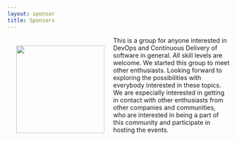 ```yaml
---
layout: sponsor
title: Sponsors
---
```

<div style="width:200px;float:left;padding:20px">
  <div style="height:200px;position:relative;">
    <a href="http://www.meetup.com/DevOps-Norway/" target="_blank"><img style="position: absolute; top: 0;width:200px" src="{{site.root}}/images/sponsors/devopsnorway.png" /></a>
  </div>
  <div style="height:40px;text-align:center;font-size:82%;"><br/></div>
</div>


This is a group for anyone interested in DevOps and Continuous Delivery of software in general. All skill levels are welcome. We started this group to meet other enthusiasts. Looking forward to exploring the possibilities with everybody interested in these topics. We are especially interested in getting in contact with other enthusiasts from other companies and communities, who are interested in being a part of this community and participate in hosting the events.
